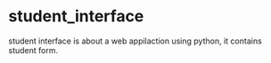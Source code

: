 # student_interface
student interface is about a web appilaction using python, it contains student form.
